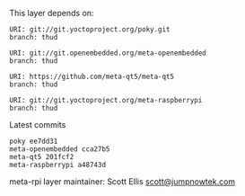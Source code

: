 This layer depends on:

    URI: git://git.yoctoproject.org/poky.git
    branch: thud

    URI: git://git.openembedded.org/meta-openembedded
    branch: thud

    URI: https://github.com/meta-qt5/meta-qt5
    branch: thud

    URI: git://git.yoctoproject.org/meta-raspberrypi
    branch: thud

Latest commits

    poky ee7dd31
    meta-openembedded cca27b5
    meta-qt5 201fcf2
    meta-raspberrypi a48743d

meta-rpi layer maintainer: Scott Ellis <scott@jumpnowtek.com>
